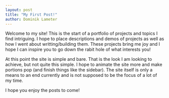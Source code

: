 ```yaml
---
layout: post
title: "My First Post!"
author: Dominik Lameter
---
```

Welcome to my site! This is the start of a portfolio of projects and topics I find intriguing. I hope to place descriptions and demos of projects as well as how I went about writting/building them. These projects bring me joy and I hope I can inspire you to go down the rabit hole of what interests you!

At this point the site is simple and bare. That is the look I am looking to achieve, but not quite this simple. I hope to animate the site more and make portions pop (and finish things like the sidebar). The site itself is only a means to an end currently and is not supposed to be the focus of a lot of my time.

I hope you enjoy the posts to come!
